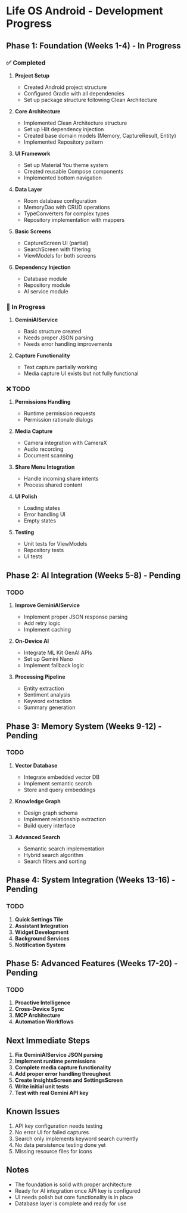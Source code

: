 # Life OS Android - Development Progress

## Phase 1: Foundation (Weeks 1-4) - In Progress

### ✅ Completed
1. **Project Setup**
   - Created Android project structure
   - Configured Gradle with all dependencies
   - Set up package structure following Clean Architecture

2. **Core Architecture**
   - Implemented Clean Architecture structure
   - Set up Hilt dependency injection
   - Created base domain models (Memory, CaptureResult, Entity)
   - Implemented Repository pattern

3. **UI Framework**
   - Set up Material You theme system
   - Created reusable Compose components
   - Implemented bottom navigation

4. **Data Layer**
   - Room database configuration
   - MemoryDao with CRUD operations
   - TypeConverters for complex types
   - Repository implementation with mappers

5. **Basic Screens**
   - CaptureScreen UI (partial)
   - SearchScreen with filtering
   - ViewModels for both screens

6. **Dependency Injection**
   - Database module
   - Repository module  
   - AI service module

### 🚧 In Progress
1. **GeminiAIService**
   - Basic structure created
   - Needs proper JSON parsing
   - Needs error handling improvements

2. **Capture Functionality**
   - Text capture partially working
   - Media capture UI exists but not fully functional

### ❌ TODO
1. **Permissions Handling**
   - Runtime permission requests
   - Permission rationale dialogs

2. **Media Capture**
   - Camera integration with CameraX
   - Audio recording
   - Document scanning

3. **Share Menu Integration**
   - Handle incoming share intents
   - Process shared content

4. **UI Polish**
   - Loading states
   - Error handling UI
   - Empty states

5. **Testing**
   - Unit tests for ViewModels
   - Repository tests
   - UI tests

## Phase 2: AI Integration (Weeks 5-8) - Pending

### TODO
1. **Improve GeminiAIService**
   - Implement proper JSON response parsing
   - Add retry logic
   - Implement caching

2. **On-Device AI**
   - Integrate ML Kit GenAI APIs
   - Set up Gemini Nano
   - Implement fallback logic

3. **Processing Pipeline**
   - Entity extraction
   - Sentiment analysis
   - Keyword extraction
   - Summary generation

## Phase 3: Memory System (Weeks 9-12) - Pending

### TODO
1. **Vector Database**
   - Integrate embedded vector DB
   - Implement semantic search
   - Store and query embeddings

2. **Knowledge Graph**
   - Design graph schema
   - Implement relationship extraction
   - Build query interface

3. **Advanced Search**
   - Semantic search implementation
   - Hybrid search algorithm
   - Search filters and sorting

## Phase 4: System Integration (Weeks 13-16) - Pending

### TODO
1. **Quick Settings Tile**
2. **Assistant Integration**
3. **Widget Development**
4. **Background Services**
5. **Notification System**

## Phase 5: Advanced Features (Weeks 17-20) - Pending

### TODO
1. **Proactive Intelligence**
2. **Cross-Device Sync**
3. **MCP Architecture**
4. **Automation Workflows**

## Next Immediate Steps

1. **Fix GeminiAIService JSON parsing**
2. **Implement runtime permissions**
3. **Complete media capture functionality**
4. **Add proper error handling throughout**
5. **Create InsightsScreen and SettingsScreen**
6. **Write initial unit tests**
7. **Test with real Gemini API key**

## Known Issues

1. API key configuration needs testing
2. No error UI for failed captures
3. Search only implements keyword search currently
4. No data persistence testing done yet
5. Missing resource files for icons

## Notes

- The foundation is solid with proper architecture
- Ready for AI integration once API key is configured
- UI needs polish but core functionality is in place
- Database layer is complete and ready for use